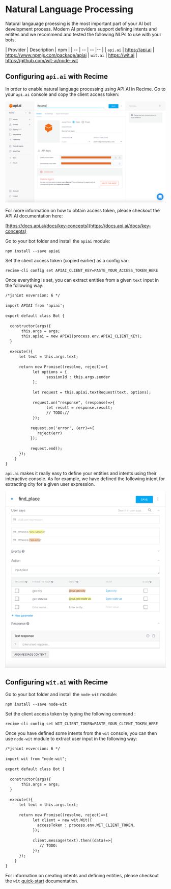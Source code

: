 # Natural Language Processing

Natural langauage proessing is the most important part of your AI bot development process. Modern AI providers support defining intents and entites and we recommend and tested the following NLPs to use with your bots.

| Provider | Description | npm |
| -- | -- | -- |-- |
| `api.ai` | https://api.ai | https://www.npmjs.com/package/apiai
| `wit.ai` | https://wit.ai | https://github.com/wit-ai/node-wit

## Configuring `api.ai` with Recime

In order to enable natural language processing using API.AI in Recime. Go to your `api.ai` console and copy the client access token:


  ![](console.png)


For more information on how to obtain access token, please checkout the API.AI documentation here:

[https://docs.api.ai/docs/key-concepts](https://docs.api.ai/docs/key-concepts)

Go to your bot folder and install the `apiai` module:

```
npm install --save apiai

```

Set the client access token (copied earlier) as a config var:


```
recime-cli config set APIAI_CLIENT_KEY=PASTE_YOUR_ACCESS_TOKEN_HERE

```

Once everything is set, you can extract entities from a given `text` input in the following way:

```
/*jshint esversion: 6 */

import APIAI from 'apiai';

export default class Bot {

  constructor(args){
       this.args = args;
       this.apiai = new APIAI(process.env.APIAI_CLIENT_KEY);
  }

  execute(){
      let text = this.args.text;

      return new Promise((resolve, reject)=>{
            let options = {
                  sessionId : this.args.sender
            };

            let request = this.apiai.textRequest(text, options);

            request.on("response", (response)=>{
                  let result = response.result;
                  // TODO://
            });

           request.on('error', (err)=>{
              reject(err)
           });

           request.end();
      });
    }
}

```

`api.ai` makes it really easy to define your entities and intents using their interactive console. As for example, we have defined the following intent for extracting city for a given user expression.


![](find_place.png)



## Configuring `wit.ai` with Recime


Go to your bot folder and install the `node-wit` module:

```
npm install --save node-wit

```

Set the client access token by typing the following command :


```
recime-cli config set WIT_CLIENT_TOKEN=PASTE_YOUR_CLIENT_TOKEN_HERE

```

Once you have defined some intents from the `wit` console, you can then use `node-wit` module to extract user input in the following way:

```
/*jshint esversion: 6 */

import wit from "node-wit";

export default class Bot {

  constructor(args){
       this.args = args;
  }

  execute(){
      let text = this.args.text;

      return new Promise((resolve, reject)=>{
            let client = new wit.Wit({
              accessToken : process.env.WIT_CLIENT_TOKEN,
            });

            client.message(text).then((data)=>{
               // TODO:
            });
      });
    }
}

``` 

For information on creating intents and defining entities, please checkout the `wit` [quick-start](https://wit.ai/docs/quickstart) documentation.